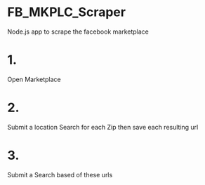 # FB_MKPLC_Scraper
Node.js app to scrape the facebook marketplace

# 1.
Open Marketplace 

# 2.
Submit a location Search for each Zip then save each resulting url 

# 3.
Submit a Search based of these urls
